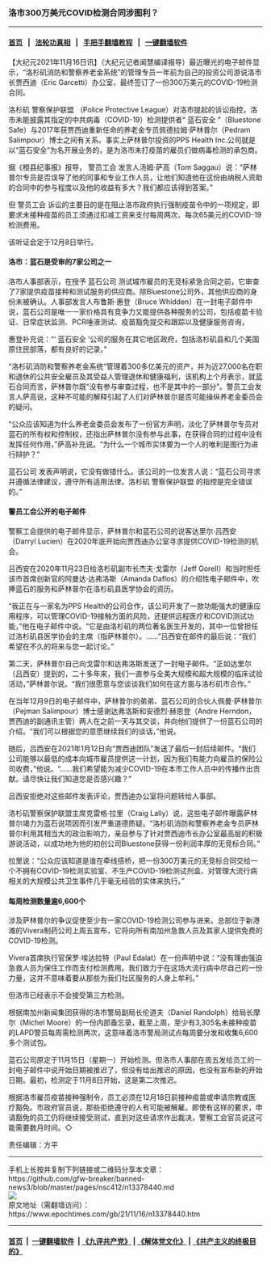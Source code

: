 ### 洛市300万美元COVID检测合同涉图利？
------------------------

#### [首页](https://github.com/gfw-breaker/banned-news3/blob/master/README.md) &nbsp;&nbsp;|&nbsp;&nbsp; [法轮功真相](https://github.com/begood0513/basic/blob/master/README.md)  &nbsp;&nbsp;|&nbsp;&nbsp; [手把手翻墙教程](https://github.com/gfw-breaker/guides/wiki)  &nbsp;&nbsp;|&nbsp;&nbsp; [一键翻墙软件](https://github.com/gfw-breaker/nogfw/blob/master/README.md)  



<div><p>
 【大纪元2021年11月16日讯】（大纪元记者闻慧编译报导）最近曝光的电子邮件显示，“洛杉矶消防和警察养老金系统”的管理专员一年前为自己的投资公司游说洛市长贾西迪（Eric Garcetti）办公室，最终签订了一份300万美元的COVID-19检测合同。
</p>
<p>
 洛杉矶
 <ok href="https://www.epochtimes.com/gb/tag/%E8%AD%A6%E5%AF%9F%E4%BF%9D%E6%8A%A4%E8%81%94%E7%9B%9F.html">
  警察保护联盟
 </ok>
 （Police Protective League）对洛市提起的诉讼指控，洛市未能披露其指定的中共病毒（COVID-19）检测提供者“
 <ok href="https://www.epochtimes.com/gb/tag/%E8%93%9D%E7%9F%B3%E5%AE%89%E5%85%A8.html">
  蓝石安全
 </ok>
 ”（Bluestone Safe）与2017年获贾西迪重新任命的养老金专员佩德拉姆‧萨林普尔（Pedram Salimpour）博士之间有关系。事实上萨林普尔投资的PPS Health Inc.公司就是以“蓝石安全”为名开展业务的，是为洛市未打疫苗的雇员们做病毒检测的承包商。
</p>
<p>
 据《橙县纪事报》报导，
 <ok href="https://www.epochtimes.com/gb/tag/%E8%AD%A6%E5%91%98%E5%B7%A5%E4%BC%9A.html">
  警员工会
 </ok>
 发言人汤姆‧萨高（Tom Saggau）说：“萨林普尔专员是否误导了他的同事和专业工作人员，让他们知道他在这份由纳税人资助的合同中的参与程度以及他的收益有多大？我们都应该得到答案。”
</p>
<p>
 但
 <ok href="https://www.epochtimes.com/gb/tag/%E8%AD%A6%E5%91%98%E5%B7%A5%E4%BC%9A.html">
  警员工会
 </ok>
 诉讼的主要目的是在阻止洛市政府执行强制疫苗令中的一项规定，即要求未接种疫苗的员工须通过扣减工资来支付每周两次、每次65美元的COVID-19检测费用。
</p>
<p>
 该听证会定于12月8日举行。
</p>
<h4>
 洛市：蓝石是受审的7家公司之一
</h4>
<p>
 洛市人事部表示，在授予
 <ok href="https://www.epochtimes.com/gb/tag/%E8%93%9D%E7%9F%B3%E5%85%AC%E5%8F%B8.html">
  蓝石公司
 </ok>
 测试城市雇员的无竞标紧急合同之前，它审查了7家提供疫苗接种和测试服务的供应商。除Bluestone公司外，其他供应商的身份未被确认。人事部发言人布鲁斯‧惠登（Bruce Whidden）在一封电子邮件中说，蓝石公司是唯一一家价格具有竞争力又能提供各种服务的公司，包括疫苗卡验证、日常症状监测、PCR唾液测试、疫苗豁免提交和跟踪以及健康服务咨询，
</p>
<p>
 惠登补充说：“‘
 <ok href="https://www.epochtimes.com/gb/tag/%E8%93%9D%E7%9F%B3%E5%AE%89%E5%85%A8.html">
  蓝石安全
 </ok>
 ’公司的服务在其它地区政府，包括洛杉矶县和几个美国原住民部落，都有良好的记录。”
</p>
<p>
 “洛杉矶消防和警察养老金系统”管理着300多亿美元的资产，并为近27,000名在职和退休的公共安全雇员及其受益人管理退休和健康福利，该机构上个月表示，就蓝石合同而言，萨林普尔既“没有参与审查过程，也不是其中的一部分”。警员工会发言人萨高说，这种不可能的解释引起了人们对萨林普尔是否可能操纵养老金委员会的疑问。
</p>
<p>
 “公众应该知道为什么养老金委员会发布了一份官方声明，淡化了萨林普尔专员对蓝石的所有权和控制权，还指出萨林普尔没有参与此事，在获得合同的过程中没有发挥任何作用，”萨高补充说。“为什么一个城市实体要为一个人的唯利是图行为进行辩护？”
</p>
<p>
 <ok href="https://www.epochtimes.com/gb/tag/%E8%93%9D%E7%9F%B3%E5%85%AC%E5%8F%B8.html">
  蓝石公司
 </ok>
 发表声明说，它没有做错什么。该公司的一位发言人说：“蓝石公司寻求并遵循法律建议，遵守所有适用法律。洛杉矶
 <ok href="https://www.epochtimes.com/gb/tag/%E8%AD%A6%E5%AF%9F%E4%BF%9D%E6%8A%A4%E8%81%94%E7%9B%9F.html">
  警察保护联盟
 </ok>
 的指控是完全错误的。”
</p>
<h4>
 警员工会公开的电子邮件
</h4>
<p>
 警察工会提供的电子邮件显示，萨林普尔和蓝石公司的说客达里尔‧吕西安（Darryl Lucien）在2020年底开始向贾西迪办公室寻求提供COVID-19检测的机会。
</p>
<p>
 吕西安在2020年11月23日给洛杉矶副市长杰夫‧戈雷尔（Jeff Gorell）和当时担任该市首席创新官的阿曼达‧达弗洛斯（Amanda Daflos）的介绍性电子邮件中，吹捧蓝石的服务和萨林普尔在洛杉矶县医学协会的资历。
</p>
<p>
 “我正在与一家名为PPS Health的公司合作，该公司开发了一款功能强大的健康应用程序，可以管理COVID-19接触方面的风险，还提供远程医疗和COVID测试功能，”他在电子邮件中说。“它是由洛杉矶的两位著名医生开发的，其中一位曾担任过洛杉矶县医学协会的主席（指萨林普尔）。……”吕西安在邮件的最后说：“我们希望在不久的将来与您一起讨论。”
</p>
<p>
 第二天，萨林普尔自己向戈雷尔和达弗洛斯发送了一封电子邮件。“正如达里尔（吕西安）提到的，二十多年来，我们一直参与全美大规模和超大规模的临床试验活动，”萨林普尔说。“我们很愿意与您谈谈我们如何在这方面与洛杉矶市合作。”
</p>
<p>
 在当年12月9日的电子邮件中，萨林普尔的弟弟、蓝石公司的合伙人佩曼‧萨林普尔（Pejman Salimpour）博士感谢达弗洛斯和安德烈‧赫恩登（Andre Herndon，贾西迪的副通讯主管）两人在之前一天与其交谈，并向他们提供了一份蓝石公司的介绍。“我们可以根据您的意愿继续我们的谈话，”他说。
</p>
<p>
 随后，吕西安在2021年1月12日向“贾西迪团队”发送了最后一封后续邮件。“我们公司能够以最低的成本向城市雇员提供这一计划，因为我们有能力向雇员的保险公司收费，”他说。“……我们希望能为减少COVID-19在本市工作人员中的传播作出贡献。请尽快让我们知道您是否感兴趣？”
</p>
<p>
 吕西安拒绝对这些邮件发表评论，贾西迪办公室将问题转给人事部。
</p>
<p>
 洛杉矶警察保护联盟主席克雷格‧拉里（Craig Lally）说，这些电子邮件曝露萨林普尔竭力为蓝石说项因而引发严重道德质疑。“洛杉矶消防和警察养老金专员萨林普尔利用其相当大的政治影响力，亲自参与了针对贾西迪市长办公室最高层的积极游说活动，以成功地为他的初创公司Bluestone获得一份利润丰厚的无竞标合同。”
</p>
<p>
 拉里说：“公众应该知道是谁在牵线搭桥，把一份300万美元的无竞标合同交给一个不拥有COVID-19检测实验室、不生产COVID-19检测试剂盒、对管理大流行病相关的大规模公共卫生事件几乎毫无经验的实体来执行。”
</p>
<h4>
 每周检测数量逾6,600个
</h4>
<p>
 涉及萨林普尔的争议促使至少有一家COVID-19检测公司参与进来。总部位于新港滩的Vivera制药公司上周五宣布，它将向所有南加州急救人员及其家人提供免费的COVID-19检测。
</p>
<p>
 Vivera首席执行官保罗‧埃达拉特（Paul Edalat）在一份声明中说：“没有理由强迫急救人员为保住工作而支付检测费用。我们致力于在这场大流行病中尽自己的一份力量，这并不意味着要从那些为我们社区服务的人身上牟利。”
</p>
<p>
 但洛市已经表示不会接受第三方检测。
</p>
<p>
 根据南加州新闻集团获得的洛市警局副局长伦道夫（Daniel Randolph）给局长摩尔（Michel Moore）的一份内部备忘录，截至上周，至少有3,305名未接种疫苗的LAPD警员每周需检测两次，这意味着洛市警局测试点每周要分发和收集6,600多个测试包。
</p>
<p>
 蓝石公司原定于11月15日（星期一）开始检测。但洛市人事部在周五发给员工的一封电子邮件中说开始日期被推迟了，但没有给出推迟的原因，也没有宣布新的开始日期。最初，检测定于11月8日开始，这是第二次推迟。
</p>
<p>
 根据洛市雇员疫苗接种强制令，员工必须在12月18日前接种疫苗或申请宗教或医疗豁免。市政府官员说，那些拒绝遵守的人有可能被解雇。即使有这样的要求，申请豁免的员工仍将继续接受测试，直到对这些请求作出裁决，警察工会官员说这可能需要数月时间。◇
</p>
<p>
 责任编辑：方平
</p>
</div>
<hr/>
手机上长按并复制下列链接或二维码分享本文章：<br/>
https://github.com/gfw-breaker/banned-news3/blob/master/pages/nsc412/n13378440.md <br/>
<a href='https://github.com/gfw-breaker/banned-news3/blob/master/pages/nsc412/n13378440.md'><img src='https://github.com/gfw-breaker/banned-news3/blob/master/pages/nsc412/n13378440.md.png'/></a> <br/>
原文地址（需翻墙访问）：https://www.epochtimes.com/gb/21/11/16/n13378440.htm


------------------------
#### [首页](https://github.com/gfw-breaker/banned-news3/blob/master/README.md) &nbsp;|&nbsp; [一键翻墙软件](https://github.com/gfw-breaker/nogfw/blob/master/README.md) &nbsp;| [《九评共产党》](https://github.com/gfw-breaker/9ping.md/blob/master/README.md#九评之一评共产党是什么) | [《解体党文化》](https://github.com/gfw-breaker/jtdwh.md/blob/master/README.md) | [《共产主义的终极目的》](https://github.com/gfw-breaker/gczydzjmd.md/blob/master/README.md)


<img src='http://gfw-breaker.win/banned-news3/pages/nsc412/n13378440.md' width='0px' height='0px'/>